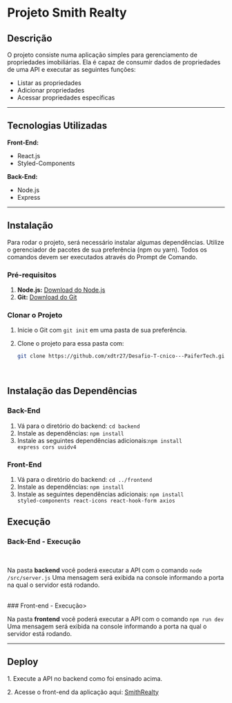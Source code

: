 # Projeto Smith Realty

## Descrição


O projeto consiste numa aplicação simples para gerenciamento de propriedades imobiliárias. Ela é capaz de consumir dados de propriedades de uma API e executar as seguintes funções:

- Listar as propriedades
- Adicionar propriedades
- Acessar propriedades específicas

<hr/>

## Tecnologias Utilizadas

**Front-End:**

- React.js
- Styled-Components

**Back-End:**

- Node.js
- Express

<hr />

## Instalação

Para rodar o projeto, será necessário instalar algumas dependências. Utilize o gerenciador de pacotes de sua preferência (npm ou yarn). Todos os comandos devem ser executados através do Prompt de Comando.

### Pré-requisitos

1. **Node.js:** [Download do Node.js](https://nodejs.org/en)
2. **Git:** [Download do Git](https://www.git-scm.com/downloads)

### Clonar o Projeto

1. Inicie o Git com `git init` em uma pasta de sua preferência.
2. Clone o projeto para essa pasta com:

   ```bash
   git clone https://github.com/xdtr27/Desafio-T-cnico---PaiferTech.git
   ```

<br>

## Instalação das Dependências

### Back-End

1. Vá para o diretório do backend: <code>cd backend</code>
2. Instale as dependências: <code>npm install</code>
3. Instale as seguintes dependências adicionais:<code>npm install express cors uuidv4
   </code> 

### Front-End 

1. Vá para o diretório do backend: <code>cd ../frontend</code>
2. Instale as dependências: <code>npm install</code>
3. Instale as seguintes dependências adicionais: <code>npm install styled-components react-icons react-hook-form axios
   </code>

## Execução

### Back-End - Execução
<br/>
<p>
   Na pasta <strong>backend</strong> você poderá executar a API com o comando <code>node /src/server.js</code>
   Uma mensagem será exibida na console informando a porta na qual o servidor está rodando.
</p>
<br/>
### Front-end - Execução>
<br/>
<p>
   Na pasta <strong>frontend</strong> você poderá executar a API com o comando <code>npm run dev</code>
   Uma mensagem será exibida na console informando a porta na qual o servidor está rodando.
</p>

<hr/>

## Deploy
 <p>
   1. Execute a API no backend como foi ensinado acima.
 </p>
<p>
  2. Acesse o front-end da aplicação aqui: <a href="https://smith-realt-22k3j0nq1-xdtr27s-projects.vercel.app/">SmithRealty<a>
</p>
